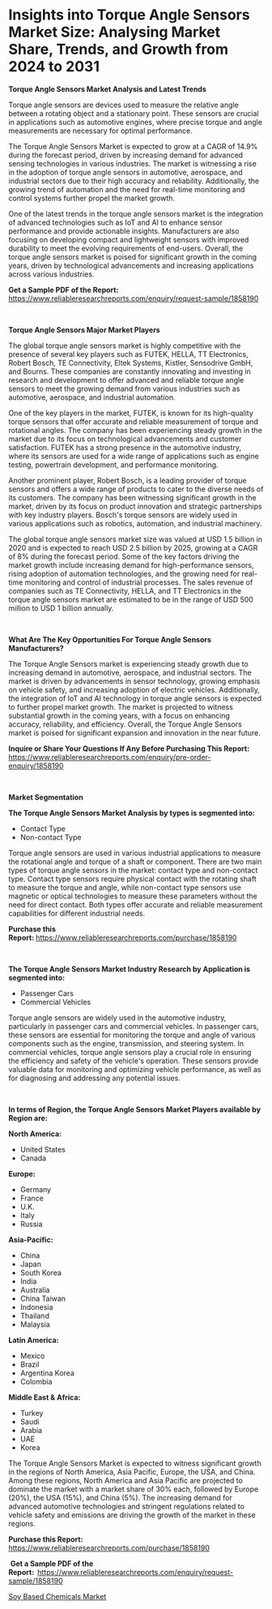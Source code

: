 <p><h1>Insights into Torque Angle Sensors Market Size: Analysing Market Share, Trends, and Growth from 2024 to 2031</h1></p><p><strong>Torque Angle Sensors Market Analysis and Latest Trends</strong></p>
<p><p>Torque angle sensors are devices used to measure the relative angle between a rotating object and a stationary point. These sensors are crucial in applications such as automotive engines, where precise torque and angle measurements are necessary for optimal performance.</p><p>The Torque Angle Sensors Market is expected to grow at a CAGR of 14.9% during the forecast period, driven by increasing demand for advanced sensing technologies in various industries. The market is witnessing a rise in the adoption of torque angle sensors in automotive, aerospace, and industrial sectors due to their high accuracy and reliability. Additionally, the growing trend of automation and the need for real-time monitoring and control systems further propel the market growth.</p><p>One of the latest trends in the torque angle sensors market is the integration of advanced technologies such as IoT and AI to enhance sensor performance and provide actionable insights. Manufacturers are also focusing on developing compact and lightweight sensors with improved durability to meet the evolving requirements of end-users. Overall, the torque angle sensors market is poised for significant growth in the coming years, driven by technological advancements and increasing applications across various industries.</p></p>
<p><strong>Get a Sample PDF of the Report:&nbsp;</strong> <a href="https://www.reliableresearchreports.com/enquiry/request-sample/1858190">https://www.reliableresearchreports.com/enquiry/request-sample/1858190</a></p>
<p>&nbsp;</p>
<p><strong>Torque Angle Sensors Major Market Players</strong></p>
<p><p>The global torque angle sensors market is highly competitive with the presence of several key players such as FUTEK, HELLA, TT Electronics, Robert Bosch, TE Connectivity, Eltek Systems, Kistler, Sensodrive GmbH, and Bourns. These companies are constantly innovating and investing in research and development to offer advanced and reliable torque angle sensors to meet the growing demand from various industries such as automotive, aerospace, and industrial automation.</p><p>One of the key players in the market, FUTEK, is known for its high-quality torque sensors that offer accurate and reliable measurement of torque and rotational angles. The company has been experiencing steady growth in the market due to its focus on technological advancements and customer satisfaction. FUTEK has a strong presence in the automotive industry, where its sensors are used for a wide range of applications such as engine testing, powertrain development, and performance monitoring.</p><p>Another prominent player, Robert Bosch, is a leading provider of torque sensors and offers a wide range of products to cater to the diverse needs of its customers. The company has been witnessing significant growth in the market, driven by its focus on product innovation and strategic partnerships with key industry players. Bosch's torque sensors are widely used in various applications such as robotics, automation, and industrial machinery.</p><p>The global torque angle sensors market size was valued at USD 1.5 billion in 2020 and is expected to reach USD 2.5 billion by 2025, growing at a CAGR of 8% during the forecast period. Some of the key factors driving the market growth include increasing demand for high-performance sensors, rising adoption of automation technologies, and the growing need for real-time monitoring and control of industrial processes. The sales revenue of companies such as TE Connectivity, HELLA, and TT Electronics in the torque angle sensors market are estimated to be in the range of USD 500 million to USD 1 billion annually.</p></p>
<p>&nbsp;</p>
<p><strong>What Are The Key Opportunities For Torque Angle Sensors Manufacturers?</strong></p>
<p><p>The Torque Angle Sensors market is experiencing steady growth due to increasing demand in automotive, aerospace, and industrial sectors. The market is driven by advancements in sensor technology, growing emphasis on vehicle safety, and increasing adoption of electric vehicles. Additionally, the integration of IoT and AI technology in torque angle sensors is expected to further propel market growth. The market is projected to witness substantial growth in the coming years, with a focus on enhancing accuracy, reliability, and efficiency. Overall, the Torque Angle Sensors market is poised for significant expansion and innovation in the near future.</p></p>
<p><strong>Inquire or Share Your Questions If Any Before Purchasing This Report:</strong> <a href="https://www.reliableresearchreports.com/enquiry/pre-order-enquiry/1858190">https://www.reliableresearchreports.com/enquiry/pre-order-enquiry/1858190</a></p>
<p>&nbsp;</p>
<p><strong>Market Segmentation</strong></p>
<p><strong>The Torque Angle Sensors Market Analysis by types is segmented into:</strong></p>
<p><ul><li>Contact Type</li><li>Non-contact Type</li></ul></p>
<p><p>Torque angle sensors are used in various industrial applications to measure the rotational angle and torque of a shaft or component. There are two main types of torque angle sensors in the market: contact type and non-contact type. Contact type sensors require physical contact with the rotating shaft to measure the torque and angle, while non-contact type sensors use magnetic or optical technologies to measure these parameters without the need for direct contact. Both types offer accurate and reliable measurement capabilities for different industrial needs.</p></p>
<p><strong>Purchase this Report:&nbsp;</strong><a href="https://www.reliableresearchreports.com/purchase/1858190">https://www.reliableresearchreports.com/purchase/1858190</a></p>
<p>&nbsp;</p>
<p><strong>The Torque Angle Sensors Market Industry Research by Application is segmented into:</strong></p>
<p><ul><li>Passenger Cars</li><li>Commercial Vehicles</li></ul></p>
<p><p>Torque angle sensors are widely used in the automotive industry, particularly in passenger cars and commercial vehicles. In passenger cars, these sensors are essential for monitoring the torque and angle of various components such as the engine, transmission, and steering system. In commercial vehicles, torque angle sensors play a crucial role in ensuring the efficiency and safety of the vehicle's operation. These sensors provide valuable data for monitoring and optimizing vehicle performance, as well as for diagnosing and addressing any potential issues.</p></p>
<p>&nbsp;</p>
<p><strong>In terms of Region, the Torque Angle Sensors Market Players available by Region are:</strong></p>
<p>
    <p> <strong> North America: </strong>
        <ul>
            <li>United States</li>
            <li>Canada</li>
        </ul>
        </p> 
    <p> <strong> Europe: </strong>
        <ul>
            <li>Germany</li>
            <li>France</li>
            <li>U.K.</li>
            <li>Italy</li>
            <li>Russia</li>
        </ul>
        </p> 
    <p> <strong> Asia-Pacific: </strong>
        <ul>
            <li>China</li>
            <li>Japan</li>
            <li>South Korea</li>
            <li>India</li>
            <li>Australia</li>
            <li>China Taiwan</li>
            <li>Indonesia</li>
            <li>Thailand</li>
            <li>Malaysia</li>
        </ul>
        </p> 
    <p> <strong> Latin America: </strong>
        <ul>
            <li>Mexico</li>
            <li>Brazil</li>
            <li>Argentina Korea</li>
            <li>Colombia</li>
        </ul>
        </p> 
    <p> <strong> Middle East & Africa: </strong>
        <ul>
            <li>Turkey</li>
            <li>Saudi</li>
            <li>Arabia</li>
            <li>UAE</li>
            <li>Korea</li>
        </ul>
    </p>
    </p>
<p><p>The Torque Angle Sensors Market is expected to witness significant growth in the regions of North America, Asia Pacific, Europe, the USA, and China. Among these regions, North America and Asia Pacific are projected to dominate the market with a market share of 30% each, followed by Europe (20%), the USA (15%), and China (5%). The increasing demand for advanced automotive technologies and stringent regulations related to vehicle safety and emissions are driving the growth of the market in these regions.</p></p>
<p><strong>Purchase this Report: </strong><a href="https://www.reliableresearchreports.com/purchase/1858190">https://www.reliableresearchreports.com/purchase/1858190</a></p>
<p>&nbsp;<strong>Get a Sample PDF of the Report:&nbsp;&nbsp;</strong><a href="https://www.reliableresearchreports.com/enquiry/request-sample/1858190">https://www.reliableresearchreports.com/enquiry/request-sample/1858190</a></p>
<p><strong></strong></p>
<p><p><a href="https://iodized-pantydraco-05c.notion.site/Soy-Based-Chemicals-Market-Research-Report-Provides-thorough-Industry-Overview-which-offers-an-In-D-021af0418a16497a916e7545d803c432">Soy Based Chemicals Market</a></p></p>